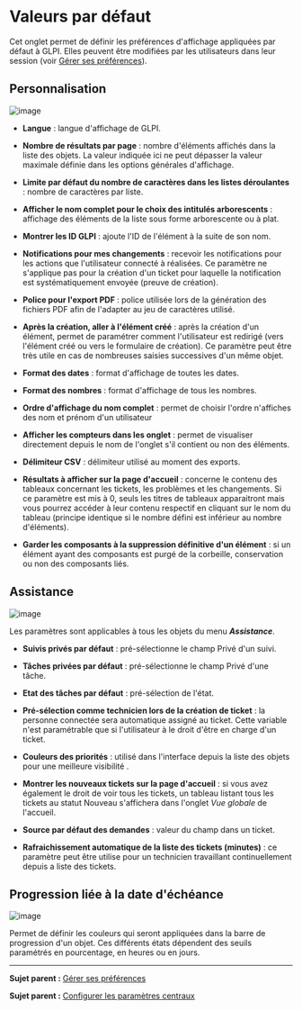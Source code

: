 Valeurs par défaut
==================

Cet onglet permet de définir les préférences d'affichage appliquées par défaut à GLPI. Elles peuvent être modifiées par les utilisateurs dans leur session (voir [Gérer ses préférences](index.php?fr/02_Premiers_pas_avec_GLPI/03_Utiliser_GLPI/04_Gérer_ses_préférences.md)).

Personnalisation
----------------
![image](docs/image/personnalisation.png)

- **Langue** : langue d'affichage de GLPI.

- **Nombre de résultats par page** : nombre d'éléments affichés dans la liste des objets. La valeur indiquée ici ne peut dépasser la valeur maximale définie dans les options générales d'affichage.

- **Limite par défaut du nombre de caractères dans les listes déroulantes** : nombre de caractères par liste.

- **Afficher le nom complet pour le choix des intitulés arborescents** : affichage des éléments de la liste sous forme arborescente ou à plat.

- **Montrer les ID GLPI** : ajoute l'ID de l'élément à la suite de son nom.

- **Notifications pour mes changements** : recevoir les notifications pour les actions que l'utilisateur connecté à réalisées. Ce paramètre ne s'applique pas pour la création d'un ticket pour laquelle la notification est systématiquement envoyée (preuve de création).

- **Police pour l'export PDF** : police utilisée lors de la génération des fichiers PDF afin de l'adapter au jeu de caractères utilisé. 

- **Après la création, aller à l'élément créé** : après la création d'un élément, permet de paramétrer comment l'utilisateur est redirigé (vers l'élément créé ou vers le formulaire de création). Ce paramètre peut être très utile en cas de nombreuses saisies successives d'un même objet.

- **Format des dates** : format d'affichage de toutes les dates.

- **Format des nombres** : format d'affichage de tous les nombres.

- **Ordre d'affichage du nom complet** : permet de choisir l'ordre n'affiches des nom et prénom d'un utilisateur

- **Afficher les compteurs dans les onglet** : permet de visualiser directement depuis le nom de l'onglet s'il contient ou non des éléments.

- **Délimiteur CSV** : délimiteur utilisé au moment des exports.

- **Résultats à afficher sur la page d'accueil** : concerne le contenu des tableaux concernant les tickets, les problèmes et les changements. Si ce paramètre est mis à 0, seuls les titres de tableaux apparaitront mais vous pourrez accéder à leur contenu respectif en cliquant sur le nom du tableau (principe identique si le nombre défini est inférieur au nombre d'éléments).

- **Garder les composants à la suppression définitive d'un élément** : si un élément ayant des composants est purgé de la corbeille, conservation ou non des composants liés.

Assistance
----------
![image](docs/image/pref-assistance.png)

Les paramètres sont applicables à tous les objets du menu ***Assistance***.

- **Suivis privés par défaut** : pré-sélectionne le champ Privé d'un suivi.

- **Tâches privées par défaut** : pré-sélectionne le champ Privé d'une tâche.

- **Etat des tâches par défaut** : pré-sélection de l'état.

- **Pré-sélection comme technicien lors de la création de ticket** : la personne connectée sera automatique assigné au ticket. Cette variable n'est paramétrable que si l'utilisateur à le droit d'être en charge d'un ticket.

- **Couleurs des priorités** : utilisé dans l'interface depuis la liste des objets pour une meilleure visibilité .

- **Montrer les nouveaux tickets sur la page d'accueil** : si vous avez également le droit de voir tous les tickets, un tableau listant tous les tickets au statut Nouveau s'affichera dans l'onglet *Vue globale* de l'accueil.

- **Source par défaut des demandes** : valeur du champ dans un ticket.

- **Rafraichissement automatique de la liste des tickets (minutes)** : ce paramètre peut être utilise pour un technicien travaillant continuellement depuis a liste des tickets.

Progression liée à la date d'échéance
-------------------------------------
![image](docs/image/pref-duedate.png)

Permet de définir les couleurs qui seront appliquées dans la barre de progression d'un objet. 
Ces différents états dépendent des seuils paramétrés en pourcentage, en heures ou en jours.

---------
**Sujet parent :** [Gérer ses préférences](index.php?fr/02_Premiers_pas_avec_GLPI/03_Utiliser_GLPI/04_Gérer_ses_préférences.md)

**Sujet parent :** [Configurer les paramètres centraux](index.php?fr/08_Module_Configuration/06_Générale/01_Configurer_les_paramètres_centraux.md)
